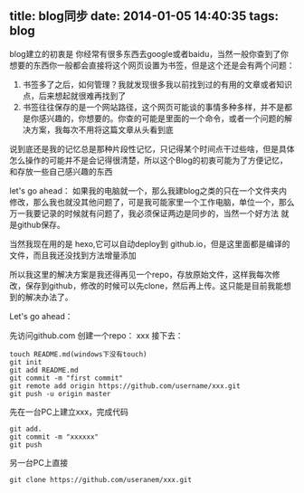 title: blog同步
date: 2014-01-05 14:40:35
tags: blog
---
blog建立的初衷是 你经常有很多东西去google或者baidu，当然一般你查到了你想要的东西你一般都会直接将这个网页设置为书签，但是这个还是会有两个问题：
1. 书签多了之后，如何管理？我就发现很多我以前找到过的有用的文章或者知识点，后来想起就很难再找到了
2. 书签往往保存的是一个网站路径，这个网页可能谈的事情多种多样，并不是都是你感兴趣的，你想要的。你查的可能是里面的一个命令，或者一个问题的解决方案，我每次不用将这篇文章从头看到底

说到底还是我的记忆总是那种片段性记忆，只记得某个时间点干过些啥，但是具体怎么操作的可能并不是会记得很清楚，所以这个Blog的初衷可能为了方便记忆，和存放一些自己感兴趣的东西

let's go ahead：
如果我的电脑就一个，那么我建blog之类的只在一个文件夹内修改，那么我也就没其他问题了，可是我可能家里一个工作电脑，单位一个，那么万一我要记录的时候就有问题了，我必须保证两边是同步的，当然一个好方法 就是github保存。

当然我现在用的是 hexo,它可以自动deploy到 github.io，但是这里面都是编译的文件，而且我还没找到方法增量添加

所以我这里的解决方案是我还得再见一个repo，存放原始文件，这样我每次修改，保存到github，修改的时候可以先clone，然后再上传。这只能是目前我能想到的解决办法了。

Let's go ahead：

先访问github.com 创建一个repo： xxx
接下去：

```git
touch README.md(windows下没有touch)
git init
git add README.md
git commit -m "first commit"
git remote add origin https://github.com/username/xxx.git
git push -u origin master

```

先在一台PC上建立xxx，完成代码
```git
git add.
git commit -m "xxxxxx"
git push
```

另一台PC上直接
```git
git clone https://github.com/useranem/xxx.git 
```
